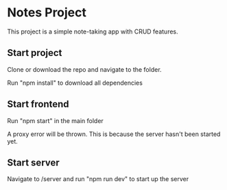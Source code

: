 # Notes Project

This project is a simple note-taking app with CRUD features.

## Start project

Clone or download the repo and navigate to the folder.

Run "npm install" to download all dependencies

## Start frontend

Run "npm start" in the main folder

A proxy error will be thrown. This is because the server hasn't been started yet.

## Start server

Navigate to /server and run "npm run dev" to start up the server
